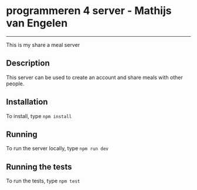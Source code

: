 # programmeren 4 server - Mathijs van Engelen
-------------
This is my share a meal server 
## Description
This server can be used to create an account and share meals with other people.
## Installation
To install, type `npm install`
## Running
To run the server locally, type `npm run dev`
## Running the tests
To run the tests, type `npm test`
